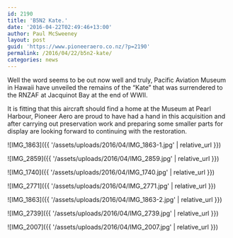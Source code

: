 ```yaml
---
id: 2190
title: 'B5N2 Kate.'
date: '2016-04-22T02:49:46+13:00'
author: Paul McSweeney
layout: post
guid: 'https://www.pioneeraero.co.nz/?p=2190'
permalink: /2016/04/22/b5n2-kate/
categories: news
---
```


Well the word seems to be out now well and truly, Pacific Aviation Museum in Hawaii have unveiled the remains of the “Kate” that was surrendered to the RNZAF at Jacquinot Bay at the end of WWII.

It is fitting that this aircraft should find a home at the Museum at Pearl Harbour, Pioneer Aero are proud to have had a hand in this acquisition and after carrying out preservation work and preparing some smaller parts for display are looking forward to continuing with the restoration.

![IMG_1863]({{ '/assets/uploads/2016/04/IMG_1863-1.jpg' | relative_url }})

![IMG_2859]({{ '/assets/uploads/2016/04/IMG_2859.jpg' | relative_url }})

![IMG_1740]({{ '/assets/uploads/2016/04/IMG_1740.jpg' | relative_url }})

![IMG_2771]({{ '/assets/uploads/2016/04/IMG_2771.jpg' | relative_url }})

![IMG_1863]({{ '/assets/uploads/2016/04/IMG_1863-2.jpg' | relative_url }})

![IMG_2739]({{ '/assets/uploads/2016/04/IMG_2739.jpg' | relative_url }})

![IMG_2007]({{ '/assets/uploads/2016/04/IMG_2007.jpg' | relative_url }})
